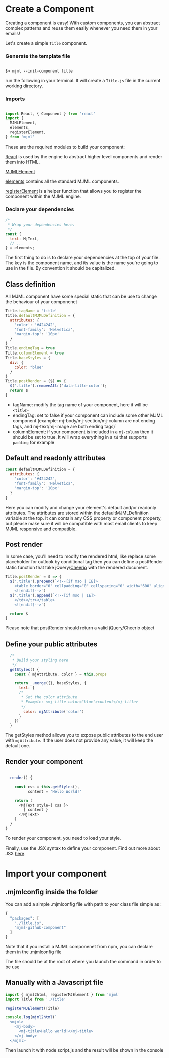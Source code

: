 # Create a Component

Creating a component is easy! With custom components, you can abstract complex patterns and reuse them easily whenever you need them in your emails!

Let's create a simple `Title` component.

### Generate the template file

```

$> mjml --init-component title

```
run the following in your terminal. It will create a `Title.js` file in the current working directory.

### Imports

``` javascript

import React, { Component } from 'react'
import {
  MJMLElement,
  elements,
  registerElement,
} from 'mjml'

```
These are the required modules to build your component:

[React](https://facebook.github.io/react/) is used by the engine to abstract higher level components and render them into HTML.

[MJMLElement](https://github.com/mjmlio/mjml/blob/master/src/components/MJMLElement.js)

[elements](https://github.com/mjmlio/mjml/blob/master/src/MJMLElementsCollection.js) contains all the standard MJML components.

[registerElement](https://github.com/mjmlio/mjml/blob/master/src/MJMLElementsCollection.js#L17) is a helper function that allows you to register the component within the MJML engine.

### Declare your dependencies

``` javascript
/*
 * Wrap your dependencies here.
 */
const {
  text: MjText,
  // ...
} = elements;

```

The first thing to do is to declare your dependencies at the top of your file.
The key is the component name, and its value is the name you're going to use in the file.
By convention it should be capitalized.

## Class definition

All MJML component have some special static that can be use to change the behaviour of your componenet

``` javascript
Title.tagName = 'title'
Title.defaultMJMLDefinition = {
  attributes: {
    'color': '#424242',
    'font-family': 'Helvetica',
    'margin-top': '10px'
  }
}
Title.endingTag = true
Title.columnElement = true
Title.baseStyles = {
  div: {
    color: "blue"
  }
}
Title.postRender = ($) => {
  $('.title').removeAttr('data-title-color');
  return $
}
```

- tagName: modify the tag name of your component, here it will be `<title>`
- endingTag: set to false if your component can include some other MJML component (example: mj-body/mj-section/mj-column are not ending tags, and mj-text/mj-image are both ending tags)`
- columnElement: if your component is included in a `mj-column` then it should be set to true. It will wrap everything in a `td` that supports `padding` for example

## Default and readonly attributes

``` javascript
const defaultMJMLDefinition = {
  attributes: {
    'color': '#424242',
    'font-family': 'Helvetica',
    'margin-top': '10px'
  }
}
```

Here you can modify and change your element's default and/or readonly attributes.
The attributes are stored within the defaultMJMLDefinition variable at the top.
It can contain any CSS property or component property, but please make sure it will be compatible with most email clients to keep MJML responsive and compatible.

## Post render
In some case, you'll need to modify the rendered html, like replace some placeholder for outlook by conditional tag then you can define a postRender static function that take jQuery/[Cheerio](https://github.com/cheeriojs/cheerio) with the rendered document.

``` javascript
Title.postRender = $ => {
  $('.title').prepend(`<!--[if mso | IE]>
    <table border="0" cellpadding="0" cellspacing="0" width="600" align="center" style="width:600}px;"><tr><td>
    <![endif]-->`)
  $('.title').append(`<!--[if mso | IE]>
    </td></tr></table>
    <![endif]-->`)

  return $
}
```

Please note that postRender should return a valid jQuery/Cheerio object

## Define your public attributes

``` javascript
  /*
   * Build your styling here
   */
  getStyles() {
    const { mjAttribute, color } = this.props

    return _.merge({}, baseStyles, {
      text: {
      /*
       * Get the color attribute
       * Example: <mj-title color="blue">content</mj-title>
       */
        color: mjAttribute('color')
      }
    })
  }
```

The getStyles method allows you to expose public attributes to the end user with `mjAttribute`. If the user does not provide any value, it will keep the default one.

## Render your component

``` javascript

  render() {

    const css = this.getStyles(),
          content = 'Hello World!'

    return (
      <MjText style={ css }>
        { content }
      </MjText>
    )
  }
}

```

To render your component, you need to load your style.

Finally, use the JSX syntax to define your component. Find out more about JSX [here](https://facebook.github.io/react/docs/jsx-in-depth.html).

# Import your component

## .mjmlconfig inside the folder

You can add a simple .mjmlconfig file with path to your class file simple as :

``` javascript
{
  "packages": [
    "./Title.js",
    "mjml-github-component"
  ]
}
```
Note that if you install a MJML componenet from npm, you can declare them in the .mjmlconfig file

The file should be at the root of where you launch the command in order to be use

## Manually with a Javascript file

``` javascript
import { mjml2html, registerMJElement } from 'mjml'
import Title from './Title'

registerMJElement(Title)

console.log(mjml2html(`
  <mjml>
    <mj-body>
      <mj-title>Hello world!</mj-title>
    </mj-body>
  </mjml>
```

Then launch it with node script.js and the result will be shown in the console
